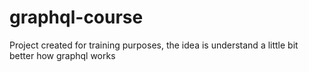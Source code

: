 # graphql-course
Project created for training purposes, the idea is understand a little bit better how graphql works
